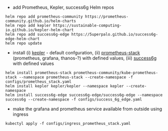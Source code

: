 * add Prometheus, Kepler, success6g Helm repos
```
helm repo add prometheus-community https://prometheus-community.github.io/helm-charts
helm repo add kepler https://sustainable-computing-io.github.io/kepler-helm-chart
helm repo add success6g-edge https://5uperpalo.github.io/success6g-edge-helm-chart
helm repo update
```
* install (i) [kepler](https://sustainable-computing.io/installation/kepler-helm/) - default confguration, (ii) [prometheus-stack](https://github.com/prometheus-community/helm-charts/blob/main/charts/kube-prometheus-stack/README.md) (prometheus, grafana, thanos-?) with defined values, (iii) [success6g](https://github.com/5uperpalo/success6g-edge-helm-chart) with defined values
```
helm install prometheus-stack prometheus-community/kube-prometheus-stack --namespace prometheus-stack --create-namespace -f configs/prometheus_stack.yaml
helm install kepler kepler/kepler --namespace kepler --create-namespace
helm install success6g-edge success6g-edge/success6g-edge --namespace success6g --create-namespace -f configs/success_6g_edge.yaml
```
* make the grafana and prometheus service available from outside using ingress
```
kubectyl apply -f configs/ingress_prometheus_stack.yaml
```
